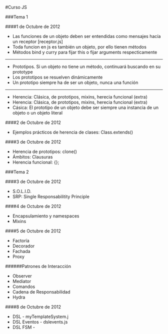 #Curso JS

###Tema 1

####1 de Octubre de 2012

* Las funciones de un objeto deben ser entendidas como mensajes hacía un receptor [receptor.js]
* Toda funcion en js es también un objeto, por ello tienen métodos
* Métodos bind y curry para fijar this o fijar arguments respecticamente

----

* Prototipos. Si un objeto no tiene un método, continuará buscando en su prototype
* Los prototipos se resuelven dinámicamente
* Un prototipo siempre ha de ser un objeto, nunca una función

----

* Herencia: Clásica, de prototipos, mixins, herecia funcional (extra)
* Herencia: Clásica, de prototipos, mixins, herecia funcional (extra)
* Cásica: El prototipo de un objeto debe ser siempre una instancia de un objeto o un objeto literal


####2 de Octubre de 2012

* Ejemplos prácticos de herencia de clases: Class.extends()

####3 de Octubre de 2012

* Herencia de prototipos: clone()
* Ámbitos: Clausuras
* Herencia funcional: {};

###Tema 2

####3 de Octubre de 2012

* S.O.L.I.D.
* SRP: Single Responsabilitity Principle

####4 de Octubre de 2012

* Encapsulamiento y namespaces
* Mixins

####5 de Octubre de 2012

* Factoría
* Decorador
* Fachada
* Proxy

######Patrones de Interacción

* Observer
* Mediator
* Comandos
* Cadena de Responsabilidad
* Hydra


####8 de Octubre de 2012

* DSL - myTemplateSystem.j
* DSL Eventos - dslevents.js
* DSL FSM - 
